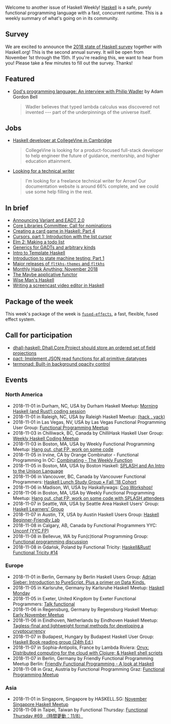 <!-- 2018-11-01 unpublished -->

Welcome to another issue of Haskell Weekly!
[Haskell](https://www.haskell.org) is a safe, purely functional programming language with a fast, concurrent runtime.
This is a weekly summary of what's going on in its community.

## Survey

We are excited to announce the [2018 state of Haskell survey](https://bit.ly/haskell2018) together with Haskell.org!
This is the second annual survey.
It will be open from November 1st through the 15th.
If you're reading this, we want to hear from you!
Please take a few minutes to fill out the survey.
Thanks!

## Featured

-   [God's programming language: An interview with Philip Wadler](https://corecursive.com/021-gods-programming-language-with-philip-wadler/?haskellweekly) by Adam Gordon Bell

    > Wadler believes that typed lambda calculus was discovered not invented --- part of the underpinnings of the universe itself.

## Jobs

-   [Haskell developer at CollegeVine in Cambridge](https://jobs.lever.co/collegevine/0524ae1e-98a6-438a-92b7-8f1d30b8b9a3)

    > CollegeVine is looking for a product-focused full-stack developer to help engineer the future of guidance, mentorship, and higher education attainment.

-   [Looking for a technical writer](https://np.reddit.com/r/haskell/comments/9sjhn3/freelance_job_looking_for_a_technical_writer/)

    > I'm looking for a freelance technical writer for Arrow! Our documentation website is around 66% complete, and we could use some help filling in the rest.

## In brief

-   [Announcing Variant and EADT 2.0](http://www.sylvain-henry.info/home/posts/2018-10-28-announcing-eadt.html)
-   [Core Libraries Committee: Call for nominations](https://np.reddit.com/r/haskell/comments/9sif1x/core_libraries_committee_call_for_nominations/)
-   [Creating a card game in Haskell: Part 4](https://ptival.github.io/card-game-04)
-   [Cursors, part 1: Introduction with the list cursor](https://cs-syd.eu/posts/2018-10-28-cursor-list)
-   [Elm 2: Making a todo list](https://mmhaskell.com/blog/2018/11/19/elm-ii-todo-list-redux)
-   [Generics for GADTs and arbitrary kinds](https://np.reddit.com/r/haskell/comments/9smtbs/generics_for_gadts_and_arbitrary_kinds/)
-   [Intro to Template Haskell](https://typeclasses.com/news/2018-10-intro-template-haskell)
-   [Introduction to state machine testing: Part 1](http://qfpl.io/posts/intro-to-state-machine-testing-1/)
-   [Major releases of `fltkhs-themes` and `fltkhs`](https://np.reddit.com/r/haskell/comments/9rvsg6/ann_major_releases_of_fltkhsthemes_for_nice/)
-   [Monthly Hask Anything: November 2018](https://np.reddit.com/r/haskell/comments/9t0p5n/monthly_hask_anything_november_2018/)
-   [The Maybe applicative functor](http://blog.ploeh.dk/2018/10/29/the-maybe-applicative-functor/)
-   [Wise Man's Haskell](https://anchpop.github.io/wise_mans_haskell/)
-   [Writing a screencast video editor in Haskell](https://wickstrom.tech/programming/2018/10/26/writing-a-screencast-video-editor-in-haskell.html)

## Package of the week

This week's package of the week is [`fused-effects`](https://hackage.haskell.org/package/fused-effects-0.1.1.0),
a fast, flexible, fused effect system.

## Call for participation

-   [dhall-haskell: Dhall.Core.Project should store an ordered set of field projections](https://github.com/dhall-lang/dhall-haskell/issues/664)
-   [pact: Implement JSON read functions for all primitive datatypes](https://github.com/kadena-io/pact/issues/265)
-   [termonad: Built-in background opacity control](https://github.com/cdepillabout/termonad/issues/73)

## Events

### North America

- 2018-11-01 in Durham, NC, USA by Durham Haskell Meetup: [Morning Haskell (and Rust!) coding session](https://www.meetup.com/Durham-Haskell-Meetup/events/slrsdqyxpbcb/)
- 2018-11-01 in Raleigh, NC, USA by Raleigh Haskell Meetup: [(hack . yack)](https://www.meetup.com/Raleigh-Haskell-Meetup/events/dlwjgqyxpbcb/)
- 2018-11-01 in Las Vegas, NV, USA by Las Vegas Functional Programming User Group: [Functional Programming Meetup](https://www.meetup.com/las-vegas-functional-programming/events/jkznkqyxpbcb/)
- 2018-11-03 in Chilliwack, BC, Canada by ChilliHask Haskell User Group: [Weekly Haskell Coding Meetup](https://www.meetup.com/BC-HUG/events/hdqxbqyxpbfb/)
- 2018-11-03 in Boston, MA, USA by Weekly Functional Programming Meetup: [Hang out, chat FP, work on some code](https://www.meetup.com/Weekly-Functional-Programming-Meetup/events/vdlnqpyxpbfb/)
- 2018-11-05 in Irvine, CA by Orange Combinator - Functional Programming In OC: [Combinating - The Weekly Function](https://www.meetup.com/orange-combinator/events/lxvjrpyxpbhb/)
- 2018-11-05 in Boston, MA, USA by Boston Haskell: [SPLASH and An Intro to the Unison Language](https://www.meetup.com/Boston-Haskell/events/255701930/)
- 2018-11-06 in Vancouver, BC, Canada by Vancouver Functional Programmers: [Haskell Lunch Study Group • Fall '18 Cohort](https://www.meetup.com/Vancouver-Functional-Programmers/events/jdnlhqyxpbjb/)
- 2018-11-06 in Madison, WI, USA by Haskallywags: [Coq Workshop!](https://www.meetup.com/Haskallywags/events/253959652/)
- 2018-11-06 in Boston, MA, USA by Weekly Functional Programming Meetup: [Hang out, chat FP, work on some code with SPLASH attendees](https://www.meetup.com/Weekly-Functional-Programming-Meetup/events/255754306/)
- 2018-11-07 in Seattle, WA, USA by Seattle Area Haskell Users' Group: [Haskell Learners' Group](https://www.meetup.com/SEAHUG/events/qkvtmpyxpbkb/)
- 2018-11-07 in Austin, TX, USA by Austin Haskell Users Group: [Haskell Beginner-Friendly Lab](https://www.meetup.com/ATX-Haskell/events/dsldppyxpbkb/)
- 2018-11-08 in Calgary, AB, Canada by Functional Programmers YYC: [Unconf (YYC.FP)](https://www.meetup.com/Functional-Programmers-YYC/events/jzwglpyxpblb/)
- 2018-11-08 in Bellevue, WA by Fun(c)tional Programming Group: [Functional programming discussion](https://www.meetup.com/fun-c-group/events/jzxtlpyxpblb/)
- 2018-11-08 in Gdańsk, Poland by Functional Tricity: [Haskell&Rust! Functional Tricity #14](https://www.meetup.com/FunctionalTricity/events/255601911/)

### Europe

- 2018-11-01 in Berlin, Germany by Berlin Haskell Users Group: [Adrian Sieber: Introduction to PureScript.  Plus a primer on Data Kinds.](https://www.meetup.com/berlinhug/events/255526443/)
- 2018-11-05 in Karlsruhe, Germany by Karlsruhe Haskell Meetup: [Haskell Monday](https://www.meetup.com/Karlsruhe-Haskell-Meetup/events/zdzlkqyxpbhb/)
- 2018-11-05 in Exeter, United Kingdom by Exeter Functional Programmers: [Talk functional](https://www.meetup.com/Exeter-Functional-Programmers/events/nnjhbmyxpbhb/)
- 2018-11-06 in Regensburg, Germany by Regensburg Haskell Meetup: [Early November Meetup](https://www.meetup.com/Regensburg-Haskell-Meetup/events/255960839/)
- 2018-11-06 in Eindhoven, Netherlands by Eindhoven Haskell Meetup: [Tagless-final and lightweight formal methods for developing a cryptocurrency](https://www.meetup.com/Eindhoven-Haskell-Meetup/events/255646307/)
- 2018-11-07 in Budapest, Hungary by Budapest Haskell User Group: [Haskell Book reading group (24th Ed.)](https://www.meetup.com/Bp-HUG/events/255797467/)
- 2018-11-07 in Sophia-Antipolis, France by Lambda Riviera: [Onyx: Distributed computing for the cloud with Clojure; & Haskell shell scripts](https://www.meetup.com/lambda-riviera/events/njnphqyxpbkb/)
- 2018-11-07 in Berlin, Germany by Friendly Functional Programming Meetup Berlin: [Friendly Functional Programming - A look at Haskell](https://www.meetup.com/Friendly-Functional-Programming-Meetup-Berlin/events/pwxblqyxpbkb/)
- 2018-11-08 in Graz, Austria by Functional Programming Graz: [Functional Programming Meetup](https://www.meetup.com/Functional-Programming-Graz/events/qbrnrlyxpbcb/)

### Asia

- 2018-11-01 in Singapore, Singapore by HASKELL.SG: [November Singapore Haskell Meetup](https://www.meetup.com/HASKELL-SG/events/254440759/)
- 2018-11-08 in Taipei, Taiwan by Functional Thursday: [Functional Thursday #69 （時間更動：11/8）](https://www.meetup.com/Functional-Thursday/events/255503800/)
